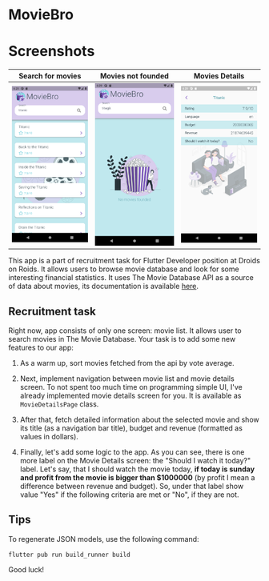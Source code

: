 # MovieBro

# Screenshots
Search for movies          |  Movies not founded       | Movies Details
:-------------------------:|:-------------------------:|:-------------------------:
![](assets/screenshots/movies.png) | ![](assets/screenshots/not_founded.png) | ![](assets/screenshots/movie_details.png)



This app is a part of recruitment task for Flutter Developer position at Droids on Roids. It allows users to browse movie database and look for some
interesting financial statistics. It uses The Movie Database API as a source of data about movies, its documentation is
available [here](https://developers.themoviedb.org/3/getting-started/introduction).

## Recruitment task

Right now, app consists of only one screen: movie list. It allows user to search movies in The Movie Database. Your task is to add some new features
to our app:

1. As a warm up, sort movies fetched from the api by vote average.

2. Next, implement navigation between movie list and movie details screen. To not spent too much time on programming simple UI, I've already
   implemented movie details screen for you. It is available as `MovieDetailsPage` class.

3. After that, fetch detailed information about the selected movie and show its title (as a navigation bar title), budget and revenue (formatted as
   values in dollars).

4. Finally, let's add some logic to the app. As you can see, there is one more label on the Movie Details screen: the "Should I watch it today?"
   label. Let's say, that I should watch the movie today, **if today is sunday and profit from the movie is bigger than $1000000** (by profit I mean a
   difference between revenue and budget). So, under that label show value "Yes" if the following criteria are met or "No", if they are not.

## Tips

To regenerate JSON models, use the following command:

```
flutter pub run build_runner build
```

Good luck!
